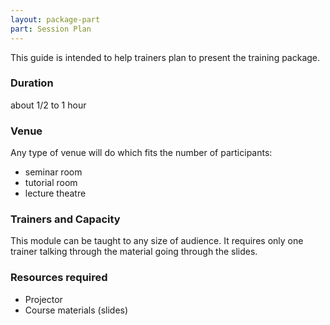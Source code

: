 ```yaml
---
layout: package-part
part: Session Plan
---
```


This guide is intended to help trainers plan to present the training package.

### Duration

about 1/2 to 1 hour

### Venue

Any type of venue will do which fits the number of participants:

* seminar room
* tutorial room
* lecture theatre

### Trainers and Capacity

This module can be taught to any size of audience. It requires only one trainer talking through the material going through the slides.

### Resources required

* Projector
* Course materials (slides)

